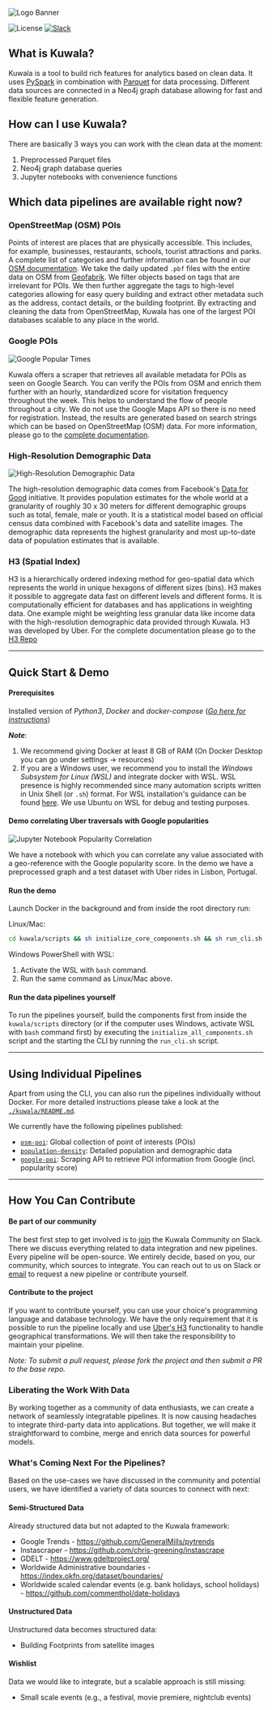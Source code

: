 ![Logo Banner](./docs/images/kuwala_title_banner.png)

![License](https://img.shields.io/github/license/kuwala-io/kuwala)
[![Slack](https://img.shields.io/badge/slack-chat-orange.svg)](
https://join.slack.com/t/kuwala-community/shared_invite/zt-l5b2yjfp-pXKFBjbnl7_P3nXtwca5ag)

## What is Kuwala?

Kuwala is a tool to build rich features for analytics based on clean data. It uses 
[PySpark](http://spark.apache.org/docs/latest/api/python/) in combination with 
[Parquet](http://parquet.apache.org/documentation/latest/) for data processing. Different data sources are connected in 
a Neo4j graph database allowing for fast and flexible feature generation.

## How can I use Kuwala?

There are basically 3 ways you can work with the clean data at the moment:

1. Preprocessed Parquet files
2. Neo4j graph database queries
3. Jupyter notebooks with convenience functions

## Which data pipelines are available right now?

### OpenStreetMap (OSM) POIs

Points of interest are places that are physically accessible. This includes, for example, businesses, restaurants, 
schools, tourist attractions and parks. A complete list of categories and further information can be found in our 
[OSM documentation](https://github.com/kuwala-io/kuwala/tree/master/kuwala/pipelines/osm-poi). We take the daily 
updated `.pbf` files with the entire data on OSM from [Geofabrik](http://www.geofabrik.de). We filter  objects based on 
tags that are irrelevant for POIs. We then further aggregate the tags to high-level categories allowing for easy query 
building and extract other metadata such as the address, contact details, or the building footprint. By extracting and 
cleaning the data from OpenStreetMap, Kuwala has one of the largest POI databases scalable to any place in the world.

### Google POIs

![Google Popular Times](./docs/images/google_poi_popularity_graph.png)

Kuwala offers a scraper that retrieves all available metadata for POIs as seen on Google Search. You can verify the 
POIs from OSM and enrich them further with an hourly, standardized score for visitation frequency throughout the week.
This helps to understand the flow of people throughout a city. We do not use the Google Maps API so there is no need for 
registration. Instead, the results are generated based on search strings which can be based on OpenStreetMap (OSM) 
data. For more information, please go to the 
[complete documentation](https://github.com/kuwala-io/kuwala/tree/master/kuwala/pipelines/google-poi).

### High-Resolution Demographic Data

![High-Resolution Demographic Data](./docs/images/population_density_overview.png)

The high-resolution demographic data comes from Facebook's 
[Data for Good](https://dataforgood.facebook.com/dfg/docs/methodology-high-resolution-population-density-maps) 
initiative. It provides population estimates for the whole world at a granularity of roughly 30 x 30 meters for 
different demographic groups such as total, female, male or youth. It is a statistical model based on official census 
data combined with Facebook's data and satellite images. The demographic data represents the highest granularity and 
most up-to-date data of population estimates that is available. 

### H3 (Spatial Index)
H3 is a hierarchically ordered indexing method for geo-spatial data which represents the world in unique hexagons of 
different sizes (bins). H3 makes it possible to aggregate data fast on different levels and different forms. It is 
computationally efficient for databases and has applications in weighting data. One example might be weighting less 
granular data like income data with the high-resolution demographic data provided through Kuwala. H3 was developed by 
Uber. For the complete documentation please go to the [H3 Repo](https://github.com/uber/h3)

---

## Quick Start & Demo

#### Prerequisites

Installed version of *Python3*, *Docker* and 
*docker-compose* ([*Go here for instructions*](https://docs.docker.com/compose/install/))

***Note***: 
1) We recommend giving Docker at least 8 GB of RAM (On Docker Desktop you can go under settings -> resources)
2) If you are a Windows user, we recommend you to install the *Windows Subsystem for Linux (WSL)* and integrate docker with WSL. WSL presence is highly recommended since many automation scripts written in Unix Shell (or `.sh`) format. For WSL installation's guidance can be found [here](https://docs.microsoft.com/en-us/windows/wsl/install). We use Ubuntu on WSL for debug and testing purposes.

#### Demo correlating Uber traversals with Google popularities

![Jupyter Notebook Popularity Correlation](./docs/images/jupyter_notebook_popularity_correlation.png)

We have a notebook with which you can correlate any value associated with a geo-reference with the Google popularity 
score. In the demo we have a preprocessed graph and a test dataset with Uber rides in Lisbon, Portugal.

#### Run the demo

Launch Docker in the background and from inside the root directory run:

Linux/Mac:
```zsh 
cd kuwala/scripts && sh initialize_core_components.sh && sh run_cli.sh
```
Windows PowerShell with WSL:
1) Activate the WSL with `bash` command.
2) Run the same command as Linux/Mac above.

#### Run the data pipelines yourself

To run the pipelines yourself, build the components first from inside the `kuwala/scripts` directory (or if the computer uses Windows, activate WSL with `bash` command first) by executing the 
`initialize_all_components.sh` script and the starting the CLI by running the `run_cli.sh` script.

---

## Using Individual Pipelines

Apart from using the CLI, you can also run the pipelines individually without Docker. For more detailed instructions
please take a look at the [`./kuwala/README.md`](https://github.com/kuwala-io/kuwala/tree/master/kuwala/README.md).

We currently have the following pipelines published:
- [`osm-poi`](https://github.com/kuwala-io/kuwala/tree/master/kuwala/pipelines/osm-poi):
  Global collection of point of interests (POIs)
- [`population-density`](https://github.com/kuwala-io/kuwala/tree/master/kuwala/pipelines/population-density): 
  Detailed population and demographic data
- [`google-poi`](https://github.com/kuwala-io/kuwala/tree/master/kuwala/pipelines/google-poi):
  Scraping API to retrieve POI information from Google (incl. popularity score)

---

## How You Can Contribute

#### Be part of our community

The best first step to get involved is to 
[join](https://join.slack.com/t/kuwala-community/shared_invite/zt-l5b2yjfp-pXKFBjbnl7_P3nXtwca5ag) the Kuwala Community 
on Slack. There we discuss everything related to data integration and new pipelines. Every pipeline will be open-source. 
We entirely decide, based on you, our community, which sources to integrate. You can reach out to us on Slack or 
[email](mailto:community@kuwala.io) to request a new pipeline or contribute yourself. 

#### Contribute to the project

If you want to contribute 
yourself, you can use your choice's programming language and database technology. We have the only requirement that it 
is possible to run the pipeline locally and use [Uber's H3](https://eng.uber.com/h3/) functionality to handle 
geographical transformations. We will then take the responsibility to maintain your pipeline.

*Note: To submit a pull request, please fork the project and then submit a PR to the base repo.*

### Liberating the Work With Data

By working together as a community of data enthusiasts, we can create a network of seamlessly integratable pipelines. 
It is now causing headaches to integrate third-party data into applications. But together, we will make it 
straightforward to combine, merge and enrich data sources for powerful models.

### What's Coming Next For the Pipelines?
Based on the use-cases we have discussed in the community and potential users, we have identified a variety of data 
sources to connect with next:

#### Semi-Structured Data
Already structured data but not adapted to the Kuwala framework:

- Google Trends - https://github.com/GeneralMills/pytrends
- Instascraper - https://github.com/chris-greening/instascrape
- GDELT - https://www.gdeltproject.org/
- Worldwide Administrative boundaries - https://index.okfn.org/dataset/boundaries/
- Worldwide scaled calendar events (e.g. bank holidays, school holidays) - https://github.com/commenthol/date-holidays

#### Unstructured Data
Unstructured data becomes structured data:
- Building Footprints from satellite images

#### Wishlist
Data we would like to integrate, but a scalable approach is still missing:

- Small scale events (e.g., a festival, movie premiere, nightclub events)

